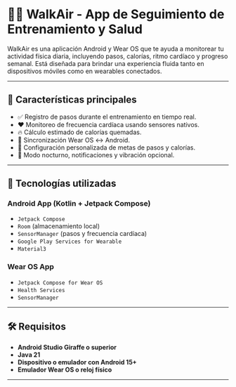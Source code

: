 # 🚶‍♂️ WalkAir - App de Seguimiento de Entrenamiento y Salud

WalkAir es una aplicación Android y Wear OS que te ayuda a monitorear tu actividad física diaria, incluyendo pasos, calorías, ritmo cardíaco y progreso semanal. Está diseñada para brindar una experiencia fluida tanto en dispositivos móviles como en wearables conectados.

---

## 📱 Características principales

- ✅ Registro de pasos durante el entrenamiento en tiempo real.
- ❤️ Monitoreo de frecuencia cardíaca usando sensores nativos.
- 🔥 Cálculo estimado de calorías quemadas.
- 🔄 Sincronización Wear OS ↔ Android.
- 🎯 Configuración personalizada de metas de pasos y calorías.
- 🌙 Modo nocturno, notificaciones y vibración opcional.

---

## 🧰 Tecnologías utilizadas

### Android App (Kotlin + Jetpack Compose)

- `Jetpack Compose`
- `Room` (almacenamiento local)
- `SensorManager` (pasos y frecuencia cardíaca)
- `Google Play Services for Wearable`
- `Material3`

### Wear OS App

- `Jetpack Compose for Wear OS`
- `Health Services`
- `SensorManager`

---

## 🛠️ Requisitos

- **Android Studio Giraffe o superior**
- **Java 21**
- **Dispositivo o emulador con Android 15+**
- **Emulador Wear OS o reloj físico**

---
